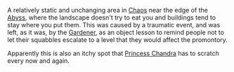 A relatively static and unchanging area in [Chaos](CourtsOfChaos) near the edge of the [Abyss](TheAbyss), where the landscape doesn't try to eat you and buildings tend to stay where you put them.  This was caused by a traumatic event, and was left, as it was, by the [Gardener](RealmsMasterShiryu), as an object lesson to remind people not to let their squabbles escalate to a level that they would affect the promontory.  

Apparently this is also an itchy spot that [Princess Chandra](PrincessChandraOfAssassins) has to scratch every now and again.
